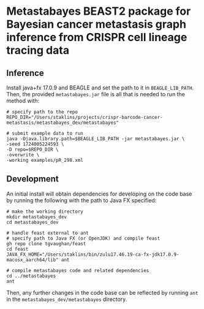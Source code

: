 # Metastabayes BEAST2 package for Bayesian cancer metastasis graph inference from CRISPR cell lineage tracing data

## Inference

Install java+fx 17.0.9 and BEAGLE and set the path to it in `BEAGLE_LIB_PATH`. Then, the provided `metastabayes.jar` file is all that is needed to run the method with:

```
# specify path to the repo
REPO_DIR="/Users/staklins/projects/crispr-barcode-cancer-metastasis/metastabayes_dev/metastabayes"

# submit example data to run
java -Djava.library.path=$BEAGLE_LIB_PATH -jar metastabayes.jar \
-seed 1724005224593 \
-D repo=$REPO_DIR \
-overwrite \
-working examples/pR_298.xml
```

## Development

An initial install will obtain dependencies for developing on the code base by running the following with the path to Java FX specified:
```
# make the working directory
mkdir metastabayes_dev
cd metastabayes_dev

# handle feast external to ant
# specify path to Java FX (or OpenJDK) and compile feast
gh repo clone tgvaughan/feast
cd feast
JAVA_FX_HOME="/Users/staklins/bin/zulu17.46.19-ca-fx-jdk17.0.9-macosx_aarch64/lib" ant

# compile metastabayes code and related dependencies
cd ../metastabayes
ant
```

Then, any further changes in the code base can be reflected by running `ant` in the `metastabayes_dev/metastabayes` directory.



